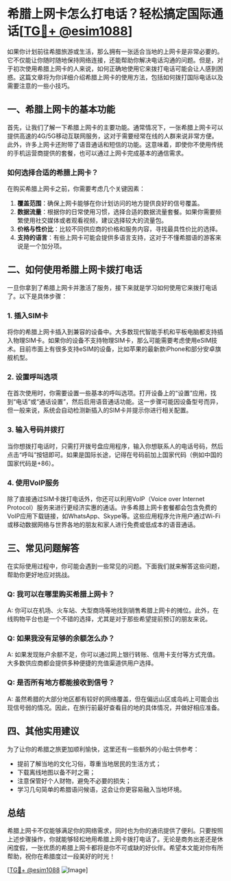 # 希腊上网卡怎么打电话？轻松搞定国际通话[[TG💪+ @esim1088](https://t.me/s/esim1088)]

如果你计划前往希腊旅游或生活，那么拥有一张适合当地的上网卡是非常必要的。它不仅能让你随时随地保持网络连接，还能帮助你解决电话沟通的问题。但是，对于初次使用希腊上网卡的人来说，如何正确地使用它来拨打电话可能会让人感到困惑。这篇文章将为你详细介绍希腊上网卡的使用方法，包括如何拨打国际电话以及需要注意的一些小技巧。

## 一、希腊上网卡的基本功能

首先，让我们了解一下希腊上网卡的主要功能。通常情况下，一张希腊上网卡可以提供高速的4G/5G移动互联网服务，这对于需要经常在线的人群来说非常方便。此外，许多上网卡还附带了语音通话和短信的功能。这意味着，即使你不使用传统的手机运营商提供的套餐，也可以通过上网卡完成基本的通信需求。

### 如何选择合适的希腊上网卡？

在购买希腊上网卡之前，你需要考虑几个关键因素：

1. **覆盖范围**：确保上网卡能够在你计划访问的地方提供良好的信号覆盖。
2. **数据流量**：根据你的日常使用习惯，选择合适的数据流量套餐。如果你需要频繁使用社交媒体或者观看视频，建议选择较大的流量包。
3. **价格与性价比**：比较不同供应商的价格和服务内容，寻找最具性价比的选择。
4. **支持的语言**：有些上网卡可能会提供多语言支持，这对于不懂希腊语的游客来说是一个加分项。

## 二、如何使用希腊上网卡拨打电话

一旦你拿到了希腊上网卡并激活了服务，接下来就是学习如何使用它来拨打电话了。以下是具体步骤：

### 1. 插入SIM卡

将你的希腊上网卡插入到兼容的设备中。大多数现代智能手机和平板电脑都支持插入物理SIM卡。如果你的设备不支持物理SIM卡，那么可能需要考虑使用eSIM技术。目前市面上有很多支持eSIM的设备，比如苹果的最新款iPhone和部分安卓旗舰机型。

### 2. 设置呼叫选项

在首次使用时，你需要设置一些基本的呼叫选项。打开设备上的“设置”应用，找到“电话”或“通话设置”，然后启用语音通话功能。这一步骤可能因设备型号而异，但一般来说，系统会自动检测新插入的SIM卡并提示你进行相关配置。

### 3. 输入号码并拨打

当你想拨打电话时，只需打开拨号盘应用程序，输入你想联系人的电话号码，然后点击“呼叫”按钮即可。如果是国际长途，记得在号码前加上国家代码（例如中国的国家代码是+86）。

### 4. 使用VoIP服务

除了直接通过SIM卡拨打电话外，你还可以利用VoIP（Voice over Internet Protocol）服务来进行更经济实惠的通话。许多希腊上网卡套餐都会包含免费的VoIP应用下载链接，如WhatsApp、Skype等。这些应用程序允许用户通过Wi-Fi或移动数据网络与世界各地的朋友和家人进行免费或低成本的语音通话。

## 三、常见问题解答

在实际使用过程中，你可能会遇到一些常见的问题。下面我们就来解答这些问题，帮助你更好地应对挑战。

### Q: 我可以在哪里购买希腊上网卡？

A: 你可以在机场、火车站、大型商场等地找到销售希腊上网卡的摊位。此外，在线购物平台也是一个不错的选择，尤其是对于那些希望提前预订的朋友来说。

### Q: 如果我没有足够的余额怎么办？

A: 如果发现账户余额不足，你可以通过网上银行转账、信用卡支付等方式充值。大多数供应商都会提供多种便捷的充值渠道供用户选择。

### Q: 是否所有地方都能接收到信号？

A: 虽然希腊的大部分地区都有较好的网络覆盖，但在偏远山区或岛屿上可能会出现信号弱的情况。因此，在旅行前最好查看目的地的具体情况，并做好相应准备。

## 四、其他实用建议

为了让你的希腊之旅更加顺利愉快，这里还有一些额外的小贴士供参考：

- 提前了解当地的文化习俗，尊重当地居民的生活方式；
- 下载离线地图以备不时之需；
- 注意保管好个人财物，避免不必要的损失；
- 学习几句简单的希腊语问候语，这会让你更容易融入当地环境。

## 总结

希腊上网卡不仅能够满足你的网络需求，同时也为你的通讯提供了便利。只要按照上述步骤操作，你就能够轻松地用希腊上网卡拨打电话了。无论是商务出差还是休闲度假，一张优质的希腊上网卡都将是你不可或缺的好伙伴。希望本文能对你有所帮助，祝你在希腊度过一段美好的时光！

[[TG💪+ @esim1088](https://t.me/s/esim1088) ![Image](https://i.postimg.cc/4NQfJmqS/Snipaste-2025-05-13-00-14-12.png)]
